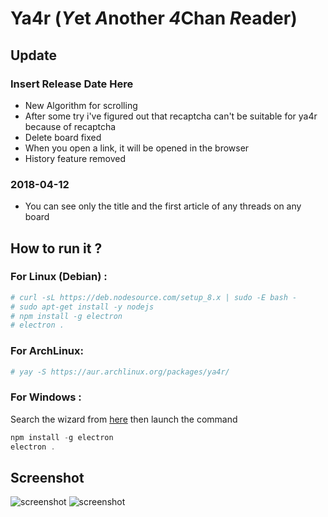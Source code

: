 # Ya4r (*Y*et *A*nother *4*Chan *R*eader)

## Update

### Insert Release Date Here

* New Algorithm for scrolling
* After some try i've figured out that recaptcha can't be suitable for ya4r because of recaptcha
* Delete board fixed
* When you open a link, it will be opened in the browser
* History feature removed

### 2018-04-12

* You can see only the title and the first article of any threads on any board


## How to run it ?

### For Linux (Debian) :

``` bash
# curl -sL https://deb.nodesource.com/setup_8.x | sudo -E bash -
# sudo apt-get install -y nodejs
# npm install -g electron 
# electron .
```

### For ArchLinux:

```bash
# yay -S https://aur.archlinux.org/packages/ya4r/
```
### For Windows :

Search the wizard from [here](https://nodejs.org/en/) then launch the command

``` powershell
npm install -g electron
electron .
```

## Screenshot

![screenshot](https://i.imgur.com/wGskeMr.png)
![screenshot](https://i.imgur.com/nIalI2T.png)
